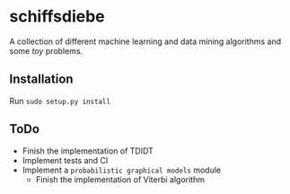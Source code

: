 
# schiffsdiebe

A collection of different machine learning and data mining algorithms and some
_toy_ problems.

## Installation

Run `sudo setup.py install`

## ToDo

- Finish the implementation of TDIDT
- Implement tests and CI
- Implement a `probabilistic graphical models` module
    - Finish the implementation of Viterbi algorithm


